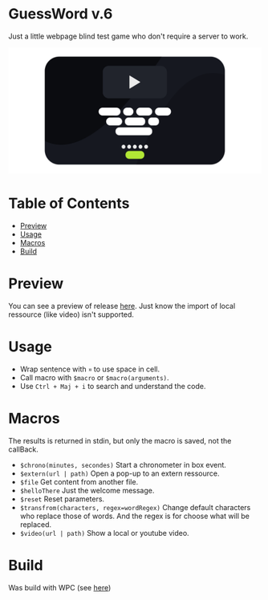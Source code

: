 # GuessWord v.6

Just a little webpage blind test game who don't require a server to work.

![alt text](https://github.com/LoucasMaillet/GuessWord/blob/main/ico.png?raw=true)

# Table of Contents

* [Preview](#preview)
* [Usage](#usage)
* [Macros](#macros)
* [Build](#build)

# Preview

You can see a preview of release [here](https://htmlpreview.github.io/?https://github.com/LoucasMaillet/GuessWord/blob/main/release/index.html). Just know the import of local ressource (like video) isn't supported.

# Usage

 * Wrap sentence with `¤` to use space in cell.
 * Call macro with `$macro` or `$macro(arguments)`.
 * Use `Ctrl + Maj + i` to search and understand the code.

# Macros

The results is returned in stdin, but only the macro is saved, not the callBack.

- `$chrono(minutes, secondes)` Start a chronometer in box event.
- `$extern(url | path)` Open a pop-up to an extern ressource. 
- `$file` Get content from another file.
- `$helloThere` Just the welcome message. 
- `$reset` Reset parameters.
- `$transfrom(characters, regex=wordRegex)` Change default characters who replace those of words. And the regex is for choose what will be replaced.
- `$video(url | path)` Show a local or youtube video.


# Build

Was build with WPC (see [here](https://github.com/LoucasMaillet/WPC))

